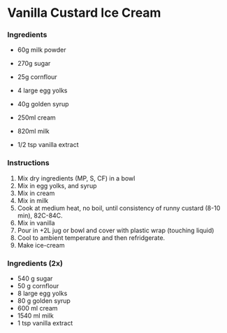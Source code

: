 # Vanilla Custard Ice Cream

### Ingredients
* 60g	milk powder
* 270g	sugar
* 25g cornflour
* 4 large egg yolks
* 40g golden syrup
* 250ml cream
* 820ml milk

* 1/2 tsp	vanilla extract

### Instructions
1. Mix dry ingredients (MP, S, CF) in a bowl
2. Mix in egg yolks, and syrup
3. Mix in cream
4. Mix in milk
5.  Cook at medium heat, no boil, until consistency of runny custard (8-10 min), 82C-84C.
6.  Mix in vanilla
7.  Pour in +2L jug or bowl and cover with plastic wrap (touching liquid)
8.  Cool to ambient temperature and then refridgerate.
9.  Make ice-cream


### Ingredients (2x)
* 540	g	sugar
* 50	g	cornflour
* 8			large egg yolks
* 80	g	golden syrup
* 600	ml	cream
* 1540	ml	milk
* 1		tsp 	vanilla extract
